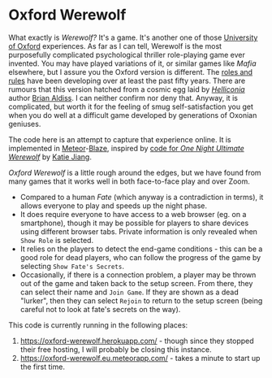 # Oxford Werewolf

What exactly is _Werewolf?_ It's a game. It's another one of those [University of Oxford](http://www.ox.ac.uk/) experiences. As far as I can tell, Werewolf is the most purposefully complicated psychological thriller role-playing game ever invented. You may have played variations of it, or similar games like _Mafia_ elsewhere, but I assure you the Oxford version is different. The [roles and rules](Werewolf.md) have been developing over at least the past fifty years. There are rumours that this version hatched from a cosmic egg laid by [_Helliconia_](https://en.wikipedia.org/wiki/Helliconia) author [Brian Aldiss](https://en.wikipedia.org/wiki/Brian_Aldiss). I can neither confirm nor deny that. Anyway, it is complicated, but worth it for the feeling of smug self-satisfaction you get when you do well at a difficult game developed by generations of Oxonian geniuses.

The code here is an attempt to capture that experience online. It is implemented in [Meteor](https://github.com/meteor/meteor)-[Blaze](https://github.com/meteor/blaze), inspired by [code for _One Night Ultimate Werewolf_](https://github.com/timadye/werewolf/tree/1n-werewolf) by [Katie Jiang](https://github.com/katiejiang/).

_Oxford Werewolf_ is a little rough around the edges, but we have found from many games that it works well in both face-to-face play and over Zoom.

* Compared to a human _Fate_ (which anyway is a contradiction in terms), it allows everyone to play and speeds up the night phase.
* It does require everyone to have access to a web browser (eg. on a smartphone), though it may be possible for players to share devices using different browser tabs. Private information is only revealed when `Show Role` is selected.
* It relies on the players to detect the end-game conditions - this can be a good role for dead players, who can follow the progress of the game by selecting `Show Fate's Secrets`.
* Occasionally, if there is a connection problem, a player may be thrown out of the game and taken back to the setup screen. From there, they can select their name and `Join Game`. If they are shown as a dead "lurker", then they can select `Rejoin` to return to the setup screen (being careful not to look at fate's secrets on the way).

This code is currently running in the following places:
1. https://oxford-werewolf.herokuapp.com/ - though since they stopped their free hosting, I will probably be closing this instance.
2. https://oxford-werewolf.eu.meteorapp.com/ - takes a minute to start up the first time.
